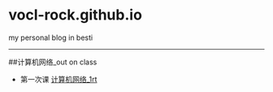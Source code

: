 # vocl-rock.github.io
my personal blog in besti
***
##计算机网络_out on class
  + 第一次课
  [计算机网络_1rt](https://github.com/Vocl-rOck/vocl-rock.github.io/edit/master/%E8%AE%A1%E7%AE%97%E6%9C%BA%E7%BD%91%E7%BB%9C_output%20on%20class/sign) 